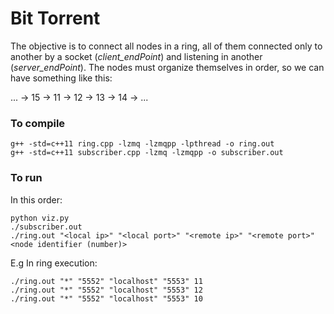# Bit Torrent

The objective is to connect all nodes in a ring, all of them connected only
to another by a socket (*client_endPoint*) and listening in another (*server_endPoint*).
The nodes must organize themselves in order, so we can have something like this:

... -> 15 -> 11 -> 12 -> 13 -> 14 -> ...

### To compile

```
g++ -std=c++11 ring.cpp -lzmq -lzmqpp -lpthread -o ring.out
g++ -std=c++11 subscriber.cpp -lzmq -lzmqpp -o subscriber.out

```

### To run  

In this order:

```
python viz.py
./subscriber.out
./ring.out "<local ip>" "<local port>" "<remote ip>" "<remote port>" <node identifier (number)>

```

E.g In ring execution:

```
./ring.out "*" "5552" "localhost" "5553" 11
./ring.out "*" "5552" "localhost" "5553" 12
./ring.out "*" "5552" "localhost" "5553" 10

```
